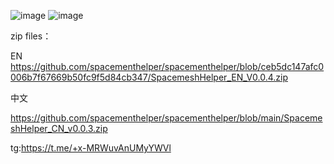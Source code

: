 ![image](https://github.com/spacementhelper/spacementhelper/assets/144666955/c2382035-b297-483b-bfe4-9593b6dc6fdb)
![image](https://github.com/spacementhelper/spacementhelper/assets/144666955/ef676a2a-5d73-4b90-9a8c-b5c851111302)


zip files：                                                                                 

EN
https://github.com/spacementhelper/spacementhelper/blob/ceb5dc147afc0006b7f67669b50fc9f5d84cb347/SpacemeshHelper_EN_V0.0.4.zip


中文

https://github.com/spacementhelper/spacementhelper/blob/main/SpacemeshHelper_CN_v0.0.3.zip




tg:https://t.me/+x-MRWuvAnUMyYWVl
